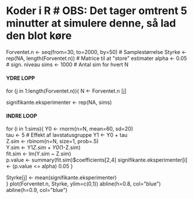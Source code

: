 # Koder i R # OBS: Det tager omtrent 5 minutter at simulere denne, så lad den blot køre
Forventet.n <- seq(from=30, to=2000, by=50)     # Samplestørrelse
Styrke <- rep(NA, length(Forventet.n))          # Matrice til at "store" estimater
alpha <- 0.05                                   # sign. niveau
sims <- 1000                                    # Antal sim for hvert N

#### YDRE LOPP ####
for (j in 1:length(Forventet.n)){
  N <- Forventet.n [j]                           
  
  signifikante.eksperimenter <- rep(NA, sims)     

  
  #### INDRE LOOP ####
  for (i in 1:sims){
    Y0 <-  rnorm(n=N, mean=60, sd=20)              
    tau <- 5                                       # Effekt af lavstatusgruppe
    Y1 <- Y0 + tau                                 
    Z.sim <- rbinom(n=N, size=1, prob=.5)          
    Y.sim <- Y1*Z.sim + Y0*(1-Z.sim)               
    fit.sim <- lm(Y.sim ~ Z.sim)                   
    p.value <- summary(fit.sim)$coefficients[2,4] 
    signifikante.eksperimenter[i] <- (p.value <= alpha) 
    0.05
  }
  
  Styrke[j] <- mean(signifikante.eksperimenter)      
}
plot(Forventet.n, Styrke, ylim=c(0,1))
abline(h=0.8, col="blue")
abline(h=0.9, col="blue")

